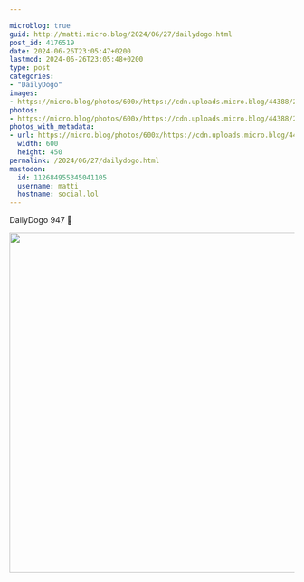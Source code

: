 ```yaml
---

microblog: true
guid: http://matti.micro.blog/2024/06/27/dailydogo.html
post_id: 4176519
date: 2024-06-26T23:05:47+0200
lastmod: 2024-06-26T23:05:48+0200
type: post
categories:
- "DailyDogo"
images:
- https://micro.blog/photos/600x/https://cdn.uploads.micro.blog/44388/2024/794aef59dc614a75927356fa4ea2acfe.jpg
photos:
- https://micro.blog/photos/600x/https://cdn.uploads.micro.blog/44388/2024/794aef59dc614a75927356fa4ea2acfe.jpg
photos_with_metadata:
- url: https://micro.blog/photos/600x/https://cdn.uploads.micro.blog/44388/2024/794aef59dc614a75927356fa4ea2acfe.jpg
  width: 600
  height: 450
permalink: /2024/06/27/dailydogo.html
mastodon:
  id: 112684955345041105
  username: matti
  hostname: social.lol
---
```

DailyDogo 947 🐶

<img src="https://micro.blog/photos/600x/https://blog.martin-haehnel.de/uploads/2024/794aef59dc614a75927356fa4ea2acfe.jpg" width="600" alt="" />
